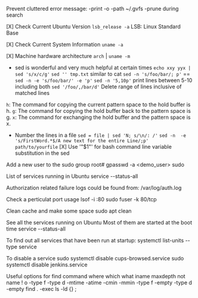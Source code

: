 Prevent cluttered error message: -print -o -path ~/.gvfs -prune during search

[X] Check Current Ubuntu  Version
`lsb_release -a`
LSB: Linux Standard Base

[X] Check Current System Information
`uname -a`

[X] Machine hardware architecture
`arch` | `uname -m`

* sed is wonderful and very much helpful at certain times
`echo xxy yyx | sed 's/x/c/g'`
`sed '' tmp.txt` similar to cat
`sed -n 's/foo/bar/; p'` == `sed -n -e 's/foo/bar/' -e 'p'`
`sed -n '5,10p'` print lines between 5-10 including both
`sed '/foo/,/bar/d'` Delete range of lines inclusive of matched lines

`h`: The command for copying the current pattern space to the hold buffer is h.
`g`: The command for copying the hold buffer back to the pattern space is g.
`x`: The command for exchanging the hold buffer and the pattern space is x. 
 
 * Number the lines in a file
 `sed = file | sed 'N; s/\n/: /'`
 `sed -n  -e 's/FirstWord.*$/A new text for the entire Line/;p'  path/to/yourfile`
 [X] Use '"$1"' for bash command line variable substitution in the sed

Add a new user to the sudo group
root# gpasswd -a <demo_user> sudo

List of services running in Ubuntu
service --status-all

Authorization related failure logs could be found from:
/var/log/auth.log

Check a perticulat port usage
lsof -i :80 
sudo fuser -k 80/tcp 

Clean cache and make some space
sudo apt clean

See all the services running on Ubuntu
Most of them are started at the boot time
service --status-all

To find out all services that have been run at startup:
systemctl list-units --type service

To disable a service
sudo systemctl disable cups-browsed.service
sudo systemctl disable jenkins.service

Useful options for find command
where which what
iname
maxdepth
not name
!
o
-type f
-type d
-mtime
-atime
-cmin
-mmin
-type f -empty
-type d -empty
find . -exec ls -ld {} \;
